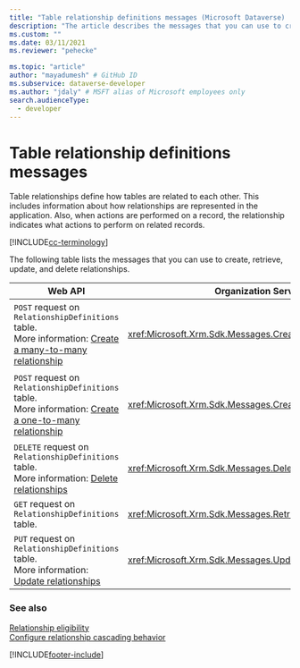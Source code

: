```yaml
---
title: "Table relationship definitions messages (Microsoft Dataverse) | Microsoft Docs" # Intent and product brand in a unique string of 43-59 chars including spaces
description: "The article describes the messages that you can use to create, retrieve, update, and delete relationships using Web API and Organization service." # 115-145 characters including spaces. This abstract displays in the search result.
ms.custom: ""
ms.date: 03/11/2021
ms.reviewer: "pehecke"

ms.topic: "article"
author: "mayadumesh" # GitHub ID
ms.subservice: dataverse-developer
ms.author: "jdaly" # MSFT alias of Microsoft employees only
search.audienceType: 
  - developer
---
```

# Table relationship definitions messages

Table relationships define how tables are related to each other. This includes information about how relationships are represented in the application. Also, when actions are performed on a record, the relationship indicates what actions to perform on related records.  

[!INCLUDE[cc-terminology](includes/cc-terminology.md)]
  
The following table lists the messages that you can use to create, retrieve, update, and delete relationships.  
  
|Web API|Organization Service|Description|  
|-------------|-------------|-----------------|  
|`POST` request on `RelationshipDefinitions` table. <br/>More information: [Create a many-to-many relationship](webapi/create-update-entity-relationships-using-web-api.md#create-a-many-to-many-relationship) |<xref:Microsoft.Xrm.Sdk.Messages.CreateManyToManyRequest>|Creates a many-to-many relationship between two tables.|  
|`POST` request on `RelationshipDefinitions` table. <br/>More information: [Create a one-to-many relationship](webapi/create-update-entity-relationships-using-web-api.md#create-a-one-to-many-relationship)|<xref:Microsoft.Xrm.Sdk.Messages.CreateOneToManyRequest>|Creates a one-to-many relationship between two tables.|  
|`DELETE` request on `RelationshipDefinitions` table.<br/>More information: [Delete relationships](webapi/create-update-entity-relationships-using-web-api.md#delete-relationships)|<xref:Microsoft.Xrm.Sdk.Messages.DeleteRelationshipRequest>|Deletes a relationship.|  
|`GET` request on `RelationshipDefinitions` table.|<xref:Microsoft.Xrm.Sdk.Messages.RetrieveRelationshipRequest>|Retrieves a relationship.|  
|`PUT` request on `RelationshipDefinitions` table.<br/>More information: [Update relationships](webapi/create-update-entity-relationships-using-web-api.md#update-relationships)|<xref:Microsoft.Xrm.Sdk.Messages.UpdateRelationshipRequest>|Updates a relationship.|  
  
### See also  

 [Relationship eligibility](entity-relationship-eligibility.md)   
 [Configure relationship cascading behavior](configure-entity-relationship-cascading-behavior.md)


[!INCLUDE[footer-include](../../includes/footer-banner.md)]
